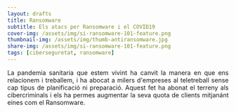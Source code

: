 ```yaml
---
layout: drafts
title: Ransomware
subtitle: Els atacs per Ransomware i el COVID19
cover-img: /assets/img/si-ransomware-101-feature.png
thumbnail-img: /assets/img/thumb-antiransomware.jpg
share-img: /assets/img/si-ransomware-101-feature.png
tags: [ciberseguretat, ransomware]
---
```


<p align="justify">La pandemia sanitaria que estem vivint ha canvit la manera en que ens relacionem i treballem, i ha abocat a milers d'empreses al teletreball sense cap tipus
de planificació ni preparació. Aquest fet ha abonat el terreny als cibercriminals i els ha permes augmentar la seva quota de clients mitjanánt eines com el Ransomware.</p>
<p align="justify"></p>
